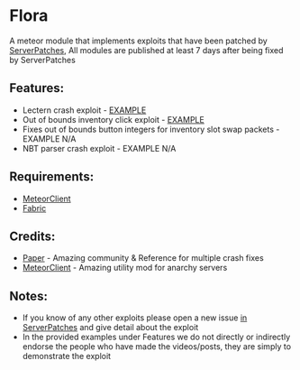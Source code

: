 # Flora
A meteor module that implements exploits that have been patched by [ServerPatches](https://github.com/Summiner/ServerPatches/), All modules are published at least 7 days after being fixed by ServerPatches

## Features:
- Lectern crash exploit - [EXAMPLE](https://www.youtube.com/watch?v=SvdO8ZSHQdo)
- Out of bounds inventory click exploit - [EXAMPLE](https://www.youtube.com/watch?v=MIJR-nuwFi4)
- Fixes out of bounds button integers for inventory slot swap packets - EXAMPLE N/A
- NBT parser crash exploit - EXAMPLE N/A

## Requirements: 
- [MeteorClient](https://github.com/MeteorDevelopment/meteor-client/)
- [Fabric](https://fabricmc.net/)
  
## Credits:
- [Paper](https://github.com/PaperMC/) - Amazing community & Reference for multiple crash fixes
- [MeteorClient](https://github.com/MeteorDevelopment/meteor-client/) - Amazing utility mod for anarchy servers

## Notes:
- If you know of any other exploits please open a new issue [in ServerPatches](https://github.com/summiner/ServerPatches/issues/new) and give detail about the exploit
- In the provided examples under Features we do not directly or indirectly endorse the people who have made the videos/posts, they are simply to demonstrate the exploit
